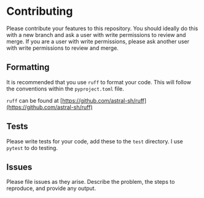 # Contributing

Please contribute your features to this repository. You should ideally do this with a new branch and ask a user with write permissions to review and merge. If you are a user with write permissions, please ask another user with write permissions to review and merge.

## Formatting

It is recommended that you use `ruff` to format your code. This will follow the conventions within the `pyproject.toml` file.

`ruff` can be found at [https://github.com/astral-sh/ruff](https://github.com/astral-sh/ruff)

## Tests

Please write tests for your code, add these to the `test` directory. I use `pytest` to do testing.

## Issues

Please file issues as they arise. Describe the problem, the steps to reproduce, and provide any output.
